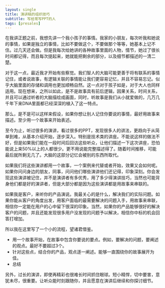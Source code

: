 ```yaml
---
layout: single
title: 演讲稿的组织技巧
subtitle: 写给常写PPT的人
tags: [presales]
---
```


在我讲正题之前，我想先讲一个我小孩子的事情。我家的小朋友，每次听我和她说的事情，如果是独立的事情，比如不要做这个，不要做那个等等，她基本上记不住。过几天还会做。但是我每次给她讲的各种故事里面的人物，情节，她过了很长时间都记得，而且每次提起来，她就能把剩余的部分，以及细节都描述的一清二楚。

对于这一点，最近我才开始有些察觉。我们智人的大脑可能更善于将有联系的事情记住，或者说故事，有逻辑关联的事情能让我们更容易记忆，并且不容易忘记。似乎大脑里面的存储和调用也更加顺畅自然。这一点对于孩子如是，对于大人也同样适用。现在想来，之所以如此，是不是故事具有前后逻辑，因果关系，时间关系，并且可以通过听者的大脑描绘成画面，同时，听故事是我们从小就爱做的，几万几千年下来DNA里面都已经深深的植入了这一特点。

那么，是不是可以这样来假设，如果你想让别人记住你要说的事情，最好用故事来描述。至少用一个故事来开始表述。

至今为止，听过很多的演讲，看过很多的PPT，发现很多人的讲法，更趋向于从简单到难，从基本介绍开始，逐步深入。特别是技术类的讲座。不能说这样的做法不好，但是如果我们能在一段时间后回访这些听众，让他们描述一下这次讲座，恐怕能说上来50%以上的人都很少。更不用说能完整描述得了。随着时间推移，可能最后就所剩无几了。大脑的这部分记忆会被别的东西所取代。

如果我们将这些演讲都用一个故事，一个案例来代替或者开始，效果又会如何呢。如果你问问身边的朋友，同事，问问他们哪些演讲他们还记得，印象深刻。你会发现这些演讲被记住，并不是演讲者有多优秀，用了多少得演讲技巧，当然也可能背身他们都是好的演讲者，但是大部分都是因为这些演讲都是用故事来串联的。

如果我是客户，来听你的产品演说。我最关心的是什么，解决我们的实际问题。如果你能从客户的角度出发，用客户面临的最需要解决的问题入手，用故事来串联，相信你一定能在用户的心中留下很深的印象。当然，如果你的产品能够很好的解决客户的问题，并且还能发现很多用户没发现的问题予以解决，相信你中标的机会回答打增加。

所以我在这里写了一个小的流程，望诸君借鉴。

* 用一个故事开始，在故事中包含你要说的要点。例如，要解决的问题，要阐述的观点。最好不要超过3个。
* 针对这些点，结合你的产品，观点逐一阐述。能够一直围绕你的故事展开为佳。
* 总结

另外，过长的演讲，即使再精彩也很难长时间抓住眼球。短小精悍，切中要害，意犹未尽，很重要。让听众能时刻跟随你，并且愿意在演讲后继续和你探讨细节。
